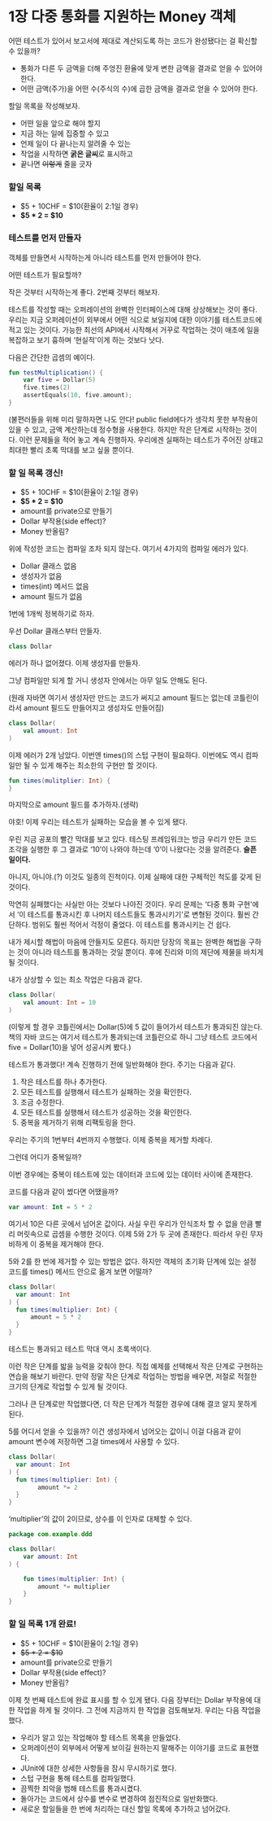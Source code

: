 # 1장 다중 통화를 지원하는 Money 객체

어떤 테스트가 있어서 보고서에 제대로 계산되도록 하는 코드가 완성됐다는 걸 확신할 수 있을까?

- 통화가 다른 두 금액을 더해 주엉진 환율에 맞게 변한 금액을 결과로 얻을 수 있어야 한다.
- 어떤 금액(주가)을 어떤 수(주식의 수)에 곱한 금액을 결과로 얻을 수 있어야 한다.

할일 목록을 작성해보자. 

- 어떤 일을 앞으로 해야 할지
- 지금 하는 일에 집중할 수 있고
- 언제 일이 다 끝나는지 알려줄 수 있는
- 작업을 시작하면 **굵은 글씨**로 표시하고
- 끝나면 ~~이렇게~~ 줄을 긋자

### 할일 목록

- $5 + 10CHF = $10(환율이 2:1일 경우)
- **$5 * 2 = $10**

### 테스트를 먼저 만들자

객체를 만들면서 시작하는게 아니라 테스트를 먼저 만들어야 한다.

어떤 테스트가 필요할까?

작은 것부터 시작하는게 좋다. 2번째 것부터 해보자.

테스트를 작성할 때는 오퍼레이션의 완벽한 인터페이스에 대해 상상해보는 것이 좋다. 우리는 지금 오퍼레이션이 외부에서 어떤 식으로 보일지에 대한 이야기를 테스트코드에 적고 있는 것이다. 가능한 최선의 API에서 시작해서 거꾸로 작업하는 것이 애초에 일을 복잡하고 보기 흉하며 ‘현실적'이게 하는 것보다 낫다.

다음은 간단한 곱셈의 예이다.

```kotlin
fun testMultiplication() {
	var five = Dollar(5)
	five.times(2)
	assertEquals(10, five.amount);
}
```

(불편러들을 위해 미리 말하자면 나도 안다! public field에다가 생각치 못한 부작용이 있을 수 있고, 금액 계산하는데 정수형을 사용한다. 하지만 작은 단계로 시작하는 것이다. 이런 문제들을 적어 놓고 계속 진행하자. 우리에겐 실패하는 테스트가 주어진 상태고 최대한 빨리 초록 막대를 보고 싶을 뿐이다.

### 할 일 목록 갱신!

- $5 + 10CHF = $10(환율이 2:1일 경우)
- **$5 * 2 = $10**
- amount를 private으로 만들기
- Dollar 부작용(side effect)?
- Money 반올림?

위에 작성한 코드는 컴파일 조차 되지 않는다. 여기서 4가지의 컴파일 에러가 있다.

- Dollar 클래스 없음
- 생성자가 없음
- times(int) 메서드 없음
- amount 필드가 없음

1번에 1개씩 정복하기로 하자.

우선 Dollar 클래스부터 만들자.

```kotlin
class Dollar
```

에러가 하나 없어졌다. 이제 생성자를 만들자.

그냥 컴파일만 되게 할 거니 생성자 안에서는 아무 일도 안해도 된다.

(원래 자바면 여기서 생성자만 만드는 코드가 써지고 amount 필드는 없는데 코틀린이라서 amount 필드도 만들어지고 생성자도 만들어짐)

```kotlin
class Dollar(
	val amount: Int
)
```

이제 에러가 2개 남았다. 이번엔 times()의 스텁 구현이 필요하다. 이번에도 역시 컴파일만 될 수 있게 해주는 최소한의 구현만 할 것이다.

```kotlin
fun times(mulitplier: Int) {
}
```

마지막으로 amount 필드를 추가하자.(생략)

야호! 이제 우리는 테스트가 실패하는 모습을 볼 수 있게 됐다.

우린 지금 공포의 빨간 막대를 보고 있다. 테스팅 프레임워크는 방금 우리가 만든 코드 조각을 실행한 후 그 결과로 ‘10’이 나와야 하는데 ‘0’이 나왔다는 것을 알려준다. **슬픈 일이다.**

아니지, 아니야.(?) 이것도 일종의 진척이다. 이제 실패에 대한 구체적인 척도를 갖게 된 것이다.

막연히 실패했다는 사실만 아는 것보다 나아진 것이다. 우리 문제는 ‘다중 통화 구현'에서 ‘이 테스트를 통과시킨 후 나머지 테스트들도 통과시키기'로 변형된 것이다. 훨씬 간단하다. 범위도 훨씬 적어서 걱정이 줄었다. 이 테스트를 통과시키는 건 쉽다.

내가 제시할 해법이 마음에 안들지도 모른다. 하지만 당장의 목표는 완벽한 해법을 구하는 것이 아니라 테스트를 통과하는 것일 뿐이다. 후에 진리와 미의 제단에 제물을 바치게 될 것이다.

내가 상상할 수 있는 최소 작업은 다음과 같다.

```kotlin
class Dollar(
	val amount: Int = 10
)
```

(이렇게 할 경우 코틀린에서는 Dollar(5)에 5 값이 들어가서 테스트가 통과되진 않는다. 책의 자바 코드는 여기서 테스트가 통과되는데 코틀린으로 하니 그냥 테스트 코드에서 five = Dollar(10)을 넣어 성공시켜 봤다.)

테스트가 통과했다! 계속 진행하기 전에 일반화해야 한다. 주기는 다음과 같다.

1. 작은 테스트를 하나 추가한다.
2. 모든 테스트를 실행해서 테스트가 실패하는 것을 확인한다.
3. 조금 수정한다.
4. 모든 테스트를 실행해서 테스트가 성공하는 것을 확인한다.
5. 중복을 제거하기 위해 리팩토링을 한다.

우리는 주기의 1번부터 4번까지 수행했다. 이제 중복을 제거할 차례다. 

그런데 어디가 중복일까? 

이번 경우에는 중복이 테스트에 있는 데이터과 코드에 있는 데이터 사이에 존재한다. 

코드를 다음과 같이 썼다면 어땠을까?

```kotlin
var amount: Int = 5 * 2
```

여기서 10은 다른 곳에서 넘어온 값이다. 사실 우린 우리가 인식조차 할 수 없을 만큼 빨리 머릿속으로 곱셈을 수행한 것이다. 이제 5와 2가 두 곳에 존재한다. 따라서 우린 무자비하게 이 중복을 제거해야 한다.

5와 2를 한 번에 제거할 수 있는 방법은 없다. 하지만 객체의 초기화 단계에 있는 설정 코드를 times() 메서드 안으로 옮겨 보면 어떨까?

```kotlin
class Dollar(
  var amount: Int
) {
  fun times(multiplier: Int) {
      amount = 5 * 2
  }
}
```

테스트는 통과되고 테스트 막대 역시 초록색이다. 

이런 작은 단계를 밟을 능력을 갖춰야 한다. 직접 예제를 선택해서 작은 단계로 구현하는 연습을 해보기 바란다. 만약 정말 작은 단계로 작업하는 방법을 배우면, 저절로 적절한 크기의 단계로 작업할 수 있게 될 것이다. 

그러나 큰 단계로만 작업했다면, 더 작은 단계가 적절한 경우에 대해 결코 알지 못하게 된다.

5를 어디서 얻을 수 있을까? 이건 생성자에서 넘어오는 값이니 이걸 다음과 같이 amount 변수에 저장하면 그걸 times에서 사용할 수 있다. 

```kotlin
class Dollar(
  var amount: Int
) {
  fun times(multiplier: Int) {
        amount *= 2
  }
}
```

‘multiplier’의 값이 2이므로, 상수를 이 인자로 대체할 수 있다.

```kotlin
package com.example.ddd

class Dollar(
    var amount: Int
) {

    fun times(multiplier: Int) {
        amount *= multiplier
    }
}
```

### 할 일 목록 1개 완료!

- $5 + 10CHF = $10(환율이 2:1일 경우)
- ~~$5 * 2 = $10~~
- amount를 private으로 만들기
- Dollar 부작용(side effect)?
- Money 반올림?

이제 첫 번째 테스트에 완료 표시를 할 수 있게 됐다. 다음 장부터는 Dollar 부작용에 대한 작업을 하게 될 것이다. 그 전에 지금까지 한 작업을 검토해보자. 우리는 다음 작업을 했다.

- 우리가 알고 있는 작업해야 할 테스트 목록을 만들었다.
- 오퍼레이션이 외부에서 어떻게 보이길 원하는지 말해주는 이야기를 코드로 표현했다.
- JUnit에 대한 상세한 사항들을 잠시 무시하기로 했다.
- 스텁 구현을 통해 테스트를 컴파일했다.
- 끔찍한 죄악을 범해 테스트를 통과시켰다.
- 돌아가는 코드에서 상수를 변수로 변경하여 점진적으로 일반화했다.
- 새로운 할일들을 한 번에 처리하는 대신 할일 목록에 추가하고 넘어갔다.